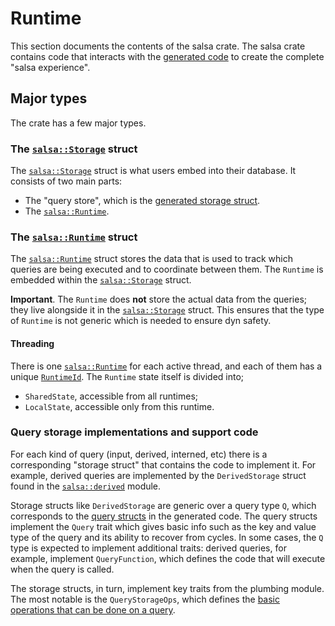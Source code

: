 # Runtime

This section documents the contents of the salsa crate. The salsa crate contains code that interacts with the [generated code] to create the complete "salsa experience". 

[generated code]: ./generated_code.md

## Major types

The crate has a few major types.

### The [`salsa::Storage`] struct

The [`salsa::Storage`] struct is what users embed into their database. It consists of two main parts:

* The "query store", which is the [generated storage struct](./database.md#the-database-storage-struct).
* The [`salsa::Runtime`].

### The [`salsa::Runtime`] struct

The [`salsa::Runtime`] struct stores the data that is used to track which queries are being executed and to coordinate between them. The `Runtime` is embedded within the [`salsa::Storage`] struct. 

**Important**. The `Runtime` does **not** store the actual data from the queries; they live alongside it in the [`salsa::Storage`] struct. This ensures that the type of `Runtime` is not generic which is needed to ensure dyn safety.

#### Threading

There is one [`salsa::Runtime`] for each active thread, and each of them has a unique [`RuntimeId`]. The `Runtime` state itself is divided into;

* `SharedState`, accessible from all runtimes;
* `LocalState`, accessible only from this runtime.

[`salsa::Runtime`]: https://docs.rs/salsa/latest/salsa/struct.Runtime.html 
[`salsa::Storage`]: https://docs.rs/salsa/latest/salsa/struct.Storage.html
[`RuntimeId`]: https://docs.rs/salsa/0.16.1/salsa/struct.RuntimeId.html

### Query storage implementations and support code

For each kind of query (input, derived, interned, etc) there is a corresponding "storage struct" that contains the code to implement it. For example, derived queries are implemented by the `DerivedStorage` struct found in the [`salsa::derived`] module.

[`salsa::derived`]: https://github.com/salsa-rs/salsa/blob/master/src/derived.rs

Storage structs like `DerivedStorage` are generic over a query type `Q`, which corresponds to the [query structs] in the generated code. The query structs implement the `Query` trait which gives basic info such as the key and value type of the query and its ability to recover from cycles. In some cases, the `Q` type is expected to implement additional traits: derived queries, for example, implement `QueryFunction`, which defines the code that will execute when the query is called.

[query structs]: ./query_groups.md#for-each-query-a-query-struct

The storage structs, in turn, implement key traits from the plumbing module. The most notable is the `QueryStorageOps`, which defines the [basic operations that can be done on a query](./query_ops.md).
